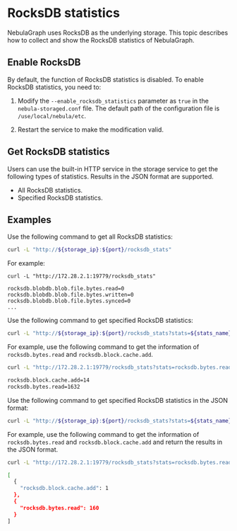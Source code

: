 # RocksDB statistics

NebulaGraph uses RocksDB as the underlying storage. This topic describes how to collect and show the RocksDB statistics of NebulaGraph.

## Enable RocksDB

By default, the function of RocksDB statistics is disabled. To enable RocksDB statistics, you need to:

1. Modify the `--enable_rocksdb_statistics` parameter as `true` in the `nebula-storaged.conf` file. The default path of the configuration file is `/use/local/nebula/etc`.

2. Restart the service to make the modification valid.

## Get RocksDB statistics

Users can use the built-in HTTP service in the storage service to get the following types of statistics. Results in the JSON format are supported.

- All RocksDB statistics.
- Specified RocksDB statistics.

## Examples

Use the following command to get all RocksDB statistics:
```bash
curl -L "http://${storage_ip}:${port}/rocksdb_stats"
```

For example:
```
curl -L "http://172.28.2.1:19779/rocksdb_stats"

rocksdb.blobdb.blob.file.bytes.read=0
rocksdb.blobdb.blob.file.bytes.written=0
rocksdb.blobdb.blob.file.bytes.synced=0
...
```

Use the following command to get specified RocksDB statistics:
```bash
curl -L "http://${storage_ip}:${port}/rocksdb_stats?stats=${stats_name}"
```

For example, use the following command to get the information of `rocksdb.bytes.read` and `rocksdb.block.cache.add`.
```bash
curl -L "http://172.28.2.1:19779/rocksdb_stats?stats=rocksdb.bytes.read,rocksdb.block.cache.add"

rocksdb.block.cache.add=14
rocksdb.bytes.read=1632
```

Use the following command to get specified RocksDB statistics in the JSON format:
```bash
curl -L "http://${storage_ip}:${port}/rocksdb_stats?stats=${stats_name}&format=json"
```

For example, use the following command to get the information of `rocksdb.bytes.read` and `rocksdb.block.cache.add` and return the results in the JSON format.
```bash
curl -L "http://172.28.2.1:19779/rocksdb_stats?stats=rocksdb.bytes.read,rocksdb.block.cache.add&format=json"

[
  {
    "rocksdb.block.cache.add": 1
  },
  {
    "rocksdb.bytes.read": 160
  }
]
```
